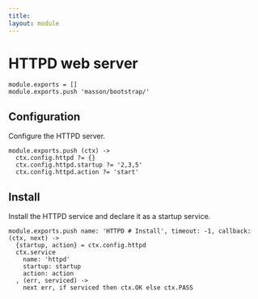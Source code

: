 ```yaml
---
title: 
layout: module
---
```


# HTTPD web server

    module.exports = []
    module.exports.push 'masson/bootstrap/'

## Configuration

Configure the HTTPD server.

    module.exports.push (ctx) ->
      ctx.config.httpd ?= {}
      ctx.config.httpd.startup ?= '2,3,5'
      ctx.config.httpd.action ?= 'start'

## Install

Install the HTTPD service and declare it as a startup service.

    module.exports.push name: 'HTTPD # Install', timeout: -1, callback: (ctx, next) ->
      {startup, action} = ctx.config.httpd
      ctx.service
        name: 'httpd'
        startup: startup
        action: action
      , (err, serviced) ->
        next err, if serviced then ctx.OK else ctx.PASS


